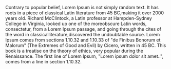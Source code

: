 Contrary to popular belief, Lorem Ipsum is not simply random text. It has roots in a piece of classical Latin literature from
45 BC,making it over 2000 years old. Richard McClintock, a Latin professor at Hampden-Sydney College in Virginia, looked up one 
of the moreobscure Latin words, consectetur, from a Lorem Ipsum passage, and going through the cites of the word in
classicalliterature,discovered the undoubtable source. Lorem Ipsum comes from sections 1.10.32 and 1.10.33 of "de 
Finibus Bonorum et Malorum" (The Extremes of Good and Evil) by Cicero, written in 45 BC. This book is a treatise on the theory of
ethics, very popular during the Renaissance. The first line of Lorem Ipsum, 
"Lorem ipsum dolor sit amet..", comes from a line in section 1.10.32.

